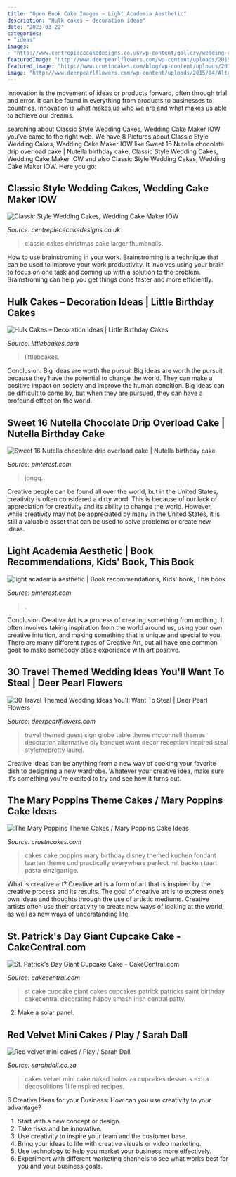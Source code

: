 ```yaml
---
title: "Open Book Cake Images ~ Light Academia Aesthetic"
description: "Hulk cakes – decoration ideas"
date: "2023-03-22"
categories:
- "ideas"
images:
- "http://www.centrepiececakedesigns.co.uk/wp-content/gallery/wedding-classic/christmas.jpg"
featuredImage: "http://www.deerpearlflowers.com/wp-content/uploads/2015/04/Alternative-Guest-Book-Sign-the-Globe.jpg"
featured_image: "http://www.crustncakes.com/blog/wp-content/uploads/2016/11/2c92d8a5492acafbf6d994dbe8fecaa8.jpg"
image: "http://www.deerpearlflowers.com/wp-content/uploads/2015/04/Alternative-Guest-Book-Sign-the-Globe.jpg"
---
```



Innovation is the movement of ideas or products forward, often through trial and error. It can be found in everything from products to businesses to countries. Innovation is what makes us who we are and what makes us able to achieve our dreams.

	

		
searching about Classic Style Wedding Cakes, Wedding Cake Maker IOW you've came to the right web. We have 8 Pictures about Classic Style Wedding Cakes, Wedding Cake Maker IOW like Sweet 16 Nutella chocolate drip overload cake | Nutella birthday cake, Classic Style Wedding Cakes, Wedding Cake Maker IOW and also Classic Style Wedding Cakes, Wedding Cake Maker IOW. Here you go:
		
    
## Classic Style Wedding Cakes, Wedding Cake Maker IOW

<img loading=lazy src="http://www.centrepiececakedesigns.co.uk/wp-content/gallery/wedding-classic/christmas.jpg" onerror="this.onerror=null;this.src='https://tse2.mm.bing.net/th?id=OIP.q7qn5dkNalLQJjeOyozhZQHaKh&amp;pid=15.1';" alt="Classic Style Wedding Cakes, Wedding Cake Maker IOW">

_Source: centrepiececakedesigns.co.uk_

>classic cakes christmas cake larger thumbnails. 

	

How to use brainstroming in your work.
Brainstroming is a technique that can be used to improve your work productivity. It involves using your brain to focus on one task and coming up with a solution to the problem. Brainstroming can help you get things done faster and more efficiently.

    
## Hulk Cakes – Decoration Ideas | Little Birthday Cakes

<img loading=lazy src="https://www.littlebcakes.com/wp-content/uploads/2014/01/Incredible-Hulk-Cake-Pan.jpg" onerror="this.onerror=null;this.src='https://tse2.mm.bing.net/th?id=OIP.GWvASarsAEoiCNu2ogTw8gHaLN&amp;pid=15.1';" alt="Hulk Cakes – Decoration Ideas | Little Birthday Cakes">

_Source: littlebcakes.com_

>littlebcakes. 

	

Conclusion: Big ideas are worth the pursuit
Big ideas are worth the pursuit because they have the potential to change the world. They can make a positive impact on society and improve the human condition. Big ideas can be difficult to come by, but when they are pursued, they can have a profound effect on the world.

    
## Sweet 16 Nutella Chocolate Drip Overload Cake | Nutella Birthday Cake

<img loading=lazy src="https://i.pinimg.com/736x/88/7c/a2/887ca2aa057672fca8b21c0ef5017c00.jpg" onerror="this.onerror=null;this.src='https://tse1.mm.bing.net/th?id=OIP.iViaglY5JFhP-owHJh-xewHaJ3&amp;pid=15.1';" alt="Sweet 16 Nutella chocolate drip overload cake | Nutella birthday cake">

_Source: pinterest.com_

>jongq. 

	

Creative people can be found all over the world, but in the United States, creativity is often considered a dirty word. This is because of our lack of appreciation for creativity and its ability to change the world. However, while creativity may not be appreciated by many in the United States, it is still a valuable asset that can be used to solve problems or create new ideas.

    
## Light Academia Aesthetic | Book Recommendations, Kids&#039; Book, This Book

<img loading=lazy src="https://i.pinimg.com/736x/d1/fe/9e/d1fe9ef9e9be182768fbca294f900cbe.jpg" onerror="this.onerror=null;this.src='https://tse3.mm.bing.net/th?id=OIP.q9B9eZlpynW-NMgsRSA3UAHaLz&amp;pid=15.1';" alt="light academia aesthetic | Book recommendations, Kids&#039; book, This book">

_Source: pinterest.com_

>. 

	

Conclusion
Creative Art is a process of creating something from nothing. It often involves taking inspiration from the world around us, using your own creative intuition, and making something that is unique and special to you. There are many different types of Creative Art, but all have one common goal: to make somebody else’s experience with art positive.

    
## 30 Travel Themed Wedding Ideas You&#039;ll Want To Steal | Deer Pearl Flowers

<img loading=lazy src="http://www.deerpearlflowers.com/wp-content/uploads/2015/04/Alternative-Guest-Book-Sign-the-Globe.jpg" onerror="this.onerror=null;this.src='https://tse4.mm.bing.net/th?id=OIP.9Nbcun9bnEiUDl92iKBdTAHaLG&amp;pid=15.1';" alt="30 Travel Themed Wedding Ideas You&#039;ll Want To Steal | Deer Pearl Flowers">

_Source: deerpearlflowers.com_

>travel themed guest sign globe table theme mcconnell themes decoration alternative diy banquet want decor reception inspired steal stylemepretty laurel. 

	

Creative ideas can be anything from a new way of cooking your favorite dish to designing a new wardrobe. Whatever your creative idea, make sure it's something you're excited to try and see how it turns out.

    
## The Mary Poppins Theme Cakes / Mary Poppins Cake Ideas

<img loading=lazy src="http://www.crustncakes.com/blog/wp-content/uploads/2016/11/2c92d8a5492acafbf6d994dbe8fecaa8.jpg" onerror="this.onerror=null;this.src='https://tse3.mm.bing.net/th?id=OIP.f_1TYU2pwMrb5OyFWhXu9gHaLH&amp;pid=15.1';" alt="The Mary Poppins Theme Cakes / Mary Poppins Cake Ideas">

_Source: crustncakes.com_

>cakes cake poppins mary birthday disney themed kuchen fondant taarten theme und practically everywhere perfect mit backen taart pasta einzigartige. 

	

What is creative art?
Creative art is a form of art that is inspired by the creative process and its results. The goal of creative art is to express one’s own ideas and thoughts through the use of artistic mediums. Creative artists often use their creativity to create new ways of looking at the world, as well as new ways of understanding life.

    
## St. Patrick&#039;s Day Giant Cupcake Cake - CakeCentral.com

<img loading=lazy src="https://cdn001.cakecentral.com/gallery/2015/03/900_881546lSd5_st-patricks-day-giant-cupcake-cake.jpg" onerror="this.onerror=null;this.src='https://tse1.mm.bing.net/th?id=OIP.TiG_16pBgsLFbelzFCSeUwHaNK&amp;pid=15.1';" alt="St. Patrick&#039;s Day Giant Cupcake Cake - CakeCentral.com">

_Source: cakecentral.com_

>st cake cupcake giant cakes cupcakes patrick patricks saint birthday cakecentral decorating happy smash irish central patty. 

	

2. Make a solar panel.

    
## Red Velvet Mini Cakes / Play / Sarah Dall

<img loading=lazy src="http://www.sarahdall.co.za/wordpress/wp-content/uploads/2015/01/red-velvet.jpg" onerror="this.onerror=null;this.src='https://tse2.mm.bing.net/th?id=OIP.aYPtaqhwEcSrTk4iGou_2gHaLH&amp;pid=15.1';" alt="Red velvet mini cakes / Play / Sarah Dall">

_Source: sarahdall.co.za_

>cakes velvet mini cake naked bolos za cupcakes desserts extra decosolitions 1lifeinspired recipes. 

	

6 Creative Ideas for your Business: How can you use creativity to your advantage?
1. Start with a new concept or design.
2. Take risks and be innovative.
3. Use creativity to inspire your team and the customer base. 
4. Bring your ideas to life with creative visuals or video marketing. 
5. Use technology to help you market your business more effectively. 
6. Experiment with different marketing channels to see what works best for you and your business goals.

